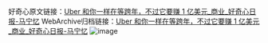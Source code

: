 好奇心原文链接：[Uber 和你一样在等跨年，不过它要赚 1 亿美元_商业_好奇心日报-马宁忆](https://www.qdaily.com/articles/4851.html)
WebArchive归档链接：[Uber 和你一样在等跨年，不过它要赚 1 亿美元_商业_好奇心日报-马宁忆](http://web.archive.org/web/20190623162825/https://www.qdaily.com/articles/4851.html)
![image](http://ww3.sinaimg.cn/large/007d5XDply1g3w5ti3dpej30u02l84qp)